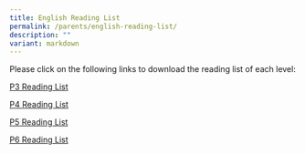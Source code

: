 ```yaml
---
title: English Reading List
permalink: /parents/english-reading-list/
description: ""
variant: markdown
---
```

<p>Please click on the following links to download the reading list of each level:</p>
<p><a href="/files/P3%20Reading%20List.pdf" target="_blank" rel="noopener">P3 Reading List</a></p>
<p><a href="/files/PRIMARY%204%20RL%202012.pdf" target="_blank" rel="noopener">P4 Reading List</a></p>
<p><a href="/files/PRIMARY%205%20RL%202012.pdf" target="_blank" rel="noopener">P5 Reading List</a></p>
<p><a href="/files/PRIMARY%206%20RL%202012.pdf" target="_blank" rel="noopener">P6 Reading List</a></p>